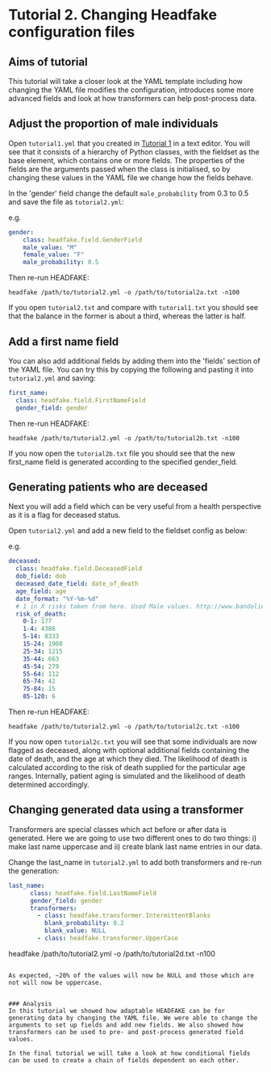 # Tutorial 2. Changing Headfake configuration files

## Aims of tutorial
This tutorial will take a closer look at the YAML template including how changing the YAML file modifies the configuration, introduces some more advanced fields and look at how transformers can help post-process data.

## Adjust the proportion of male individuals
Open `tutorial1.yml` that you created in [Tutorial 1](/tutorials/tutorial1.md) in a text editor.
You will see that it consists of a hierarchy of Python classes, with the fieldset as the base element, which contains one or more fields. The properties of the fields are the arguments passed when the class is initialised, so by changing these values in the YAML file we change how the fields behave.

In the 'gender' field change the default `male_probability` from 0.3 to 0.5 and save the file as `tutorial2.yml`:

e.g.
```yaml
gender:
    class: headfake.field.GenderField
    male_value: "M"
    female_value: "F"
    male_probability: 0.5
```

Then re-run HEADFAKE:
```
headfake /path/to/tutorial2.yml -o /path/to/tutorial2a.txt -n100
```

If you open `tutorial2.txt` and compare with `tutorial1.txt` you should see that the balance in the former is about a third, whereas the latter is half.

## Add a first name field

You can also add additional fields by adding them into the 'fields' section of the YAML file.
You can try this by copying the following and pasting it into `tutorial2.yml` and saving:

```yaml
first_name:
  class: headfake.field.FirstNameField
  gender_field: gender
```

Then re-run HEADFAKE:
```
headfake /path/to/tutorial2.yml -o /path/to/tutorial2b.txt -n100
```

If you now open the `tutorial2b.txt` file you should see that the new first_name field is generated according to the specified gender_field.


## Generating patients who are deceased
Next you will add a field which can be very useful from a health perspective as it is a flag for deceased status.

Open `tutorial2.yml` and add a new field to the fieldset config as below:

e.g.
```yaml
deceased:
  class: headfake.field.DeceasedField
  dob_field: dob
  deceased_date_field: date_of_death
  age_field: age
  date_format: "%Y-%m-%d"
  # 1 in X risks taken from here. Used Male values. http://www.bandolier.org.uk/booth/Risk/dyingage.html
  risk_of_death:
	0-1: 177
	1-4: 4386
	5-14: 8333
	15-24: 1908
	25-34: 1215
	35-44: 663
	45-54: 279
	55-64: 112
	65-74: 42
	75-84: 15
	85-120: 6
```

Then re-run HEADFAKE:
```
headfake /path/to/tutorial2.yml -o /path/to/tutorial2c.txt -n100
```

If you now open `tutorial2c.txt` you will see that some individuals are now flagged as deceased, along with optional additional fields containing the date of death, and the age at which they died. The likelihood of death is calculated according to the risk of death supplied for the particular age ranges. Internally, patient aging is simulated and the likelihood of death determined accordingly.


## Changing generated data using a transformer

Transformers are special classes which act before or after data is generated. Here we are going to use two different ones to do two things: i) make last name uppercase and ii) create blank last name entries in our data.

Change the last_name in `tutorial2.yml` to add both transformers and re-run the generation:

```yaml
last_name:
      class: headfake.field.LastNameField
      gender_field: gender
      transformers:
        - class: headfake.transformer.IntermittentBlanks
          blank_probability: 0.2
          blank_value: NULL
        - class: headfake.transformer.UpperCase

```
headfake /path/to/tutorial2.yml -o /path/to/tutorial2d.txt -n100
```

As expected, ~20% of the values will now be NULL and those which are not will now be uppercase.


### Analysis
In this tutorial we showed how adaptable HEADFAKE can be for generating data by changing the YAML file. We were able to change the arguments to set up fields and add new fields. We also showed how transformers can be used to pre- and post-process generated field values.

In the final tutorial we will take a look at how conditional fields can be used to create a chain of fields dependent on each other.
